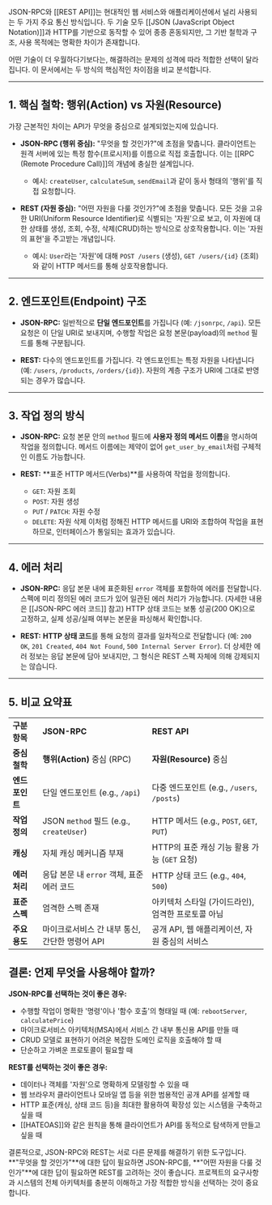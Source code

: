 JSON-RPC와 [[REST API]]는 현대적인 웹 서비스와 애플리케이션에서 널리 사용되는 두 가지 주요 통신 방식입니다. 두 기술 모두 [[JSON (JavaScript Object Notation)]]과 HTTP를 기반으로 동작할 수 있어 종종 혼동되지만, 그 기반 철학과 구조, 사용 목적에는 명확한 차이가 존재합니다.

어떤 기술이 더 우월하다기보다는, 해결하려는 문제의 성격에 따라 적합한 선택이 달라집니다. 이 문서에서는 두 방식의 핵심적인 차이점을 비교 분석합니다.

---

## 1. 핵심 철학: 행위(Action) vs 자원(Resource)

가장 근본적인 차이는 API가 무엇을 중심으로 설계되었는지에 있습니다.

- **JSON-RPC (행위 중심):** "무엇을 할 것인가?"에 초점을 맞춥니다. 클라이언트는 원격 서버에 있는 특정 함수(프로시저)를 이름으로 직접 호출합니다. 이는 [[RPC (Remote Procedure Call)]]의 개념에 충실한 설계입니다.
    
    - 예시: `createUser`, `calculateSum`, `sendEmail`과 같이 동사 형태의 '행위'를 직접 요청합니다.
- **REST (자원 중심):** "어떤 자원을 다룰 것인가?"에 초점을 맞춥니다. 모든 것을 고유한 URI(Uniform Resource Identifier)로 식별되는 '자원'으로 보고, 이 자원에 대한 상태를 생성, 조회, 수정, 삭제(CRUD)하는 방식으로 상호작용합니다. 이는 '자원의 표현'을 주고받는 개념입니다.
    
    - 예시: `User`라는 '자원'에 대해 `POST /users` (생성), `GET /users/{id}` (조회)와 같이 HTTP 메서드를 통해 상호작용합니다.

---

## 2. 엔드포인트(Endpoint) 구조

- **JSON-RPC:** 일반적으로 **단일 엔드포인트**를 가집니다 (예: `/jsonrpc`, `/api`). 모든 요청은 이 단일 URI로 보내지며, 수행할 작업은 요청 본문(payload)의 `method` 필드를 통해 구분됩니다.
    
- **REST:** 다수의 엔드포인트를 가집니다. 각 엔드포인트는 특정 자원을 나타냅니다 (예: `/users`, `/products`, `/orders/{id}`). 자원의 계층 구조가 URI에 그대로 반영되는 경우가 많습니다.
    

---

## 3. 작업 정의 방식

- **JSON-RPC:** 요청 본문 안의 `method` 필드에 **사용자 정의 메서드 이름**을 명시하여 작업을 정의합니다. 메서드 이름에는 제약이 없어 `get_user_by_email`처럼 구체적인 이름도 가능합니다.
    
- **REST:** **표준 HTTP 메서드(Verbs)**를 사용하여 작업을 정의합니다.
    
    - `GET`: 자원 조회
    - `POST`: 자원 생성
    - `PUT` / `PATCH`: 자원 수정
    - `DELETE`: 자원 삭제 이처럼 정해진 HTTP 메서드를 URI와 조합하여 작업을 표현하므로, 인터페이스가 통일되는 효과가 있습니다.

---

## 4. 에러 처리

- **JSON-RPC:** 응답 본문 내에 표준화된 `error` 객체를 포함하여 에러를 전달합니다. 스펙에 미리 정의된 에러 코드가 있어 일관된 에러 처리가 가능합니다. (자세한 내용은 [[JSON-RPC 에러 코드]] 참고) HTTP 상태 코드는 보통 성공(200 OK)으로 고정하고, 실제 성공/실패 여부는 본문을 파싱해서 확인합니다.
    
- **REST:** **HTTP 상태 코드**를 통해 요청의 결과를 일차적으로 전달합니다 (예: `200 OK`, `201 Created`, `404 Not Found`, `500 Internal Server Error`). 더 상세한 에러 정보는 응답 본문에 담아 보내지만, 그 형식은 REST 스펙 자체에 의해 강제되지는 않습니다.
    

---

## 5. 비교 요약표

|   |   |   |
|---|---|---|
|**구분 항목**|**JSON-RPC**|**REST API**|
|**중심 철학**|**행위(Action)** 중심 (RPC)|**자원(Resource)** 중심|
|**엔드포인트**|단일 엔드포인트 (e.g., `/api`)|다중 엔드포인트 (e.g., `/users`, `/posts`)|
|**작업 정의**|JSON `method` 필드 (e.g., `createUser`)|HTTP 메서드 (e.g., `POST`, `GET`, `PUT`)|
|**캐싱**|자체 캐싱 메커니즘 부재|HTTP의 표준 캐싱 기능 활용 가능 (`GET` 요청)|
|**에러 처리**|응답 본문 내 `error` 객체, 표준 에러 코드|HTTP 상태 코드 (e.g., `404`, `500`)|
|**표준 스펙**|엄격한 스펙 존재|아키텍처 스타일 (가이드라인), 엄격한 프로토콜 아님|
|**주요 용도**|마이크로서비스 간 내부 통신, 간단한 명령어 API|공개 API, 웹 애플리케이션, 자원 중심의 서비스|

## 결론: 언제 무엇을 사용해야 할까?

**JSON-RPC를 선택하는 것이 좋은 경우:**

- 수행할 작업이 명확한 '명령'이나 '함수 호출'의 형태일 때 (예: `rebootServer`, `calculatePrice`)
- 마이크로서비스 아키텍처(MSA)에서 서비스 간 내부 통신용 API를 만들 때
- CRUD 모델로 표현하기 어려운 복잡한 도메인 로직을 호출해야 할 때
- 단순하고 가벼운 프로토콜이 필요할 때

**REST를 선택하는 것이 좋은 경우:**

- 데이터나 객체를 '자원'으로 명확하게 모델링할 수 있을 때
- 웹 브라우저 클라이언트나 모바일 앱 등을 위한 범용적인 공개 API를 설계할 때
- HTTP 표준(캐싱, 상태 코드 등)을 최대한 활용하여 확장성 있는 시스템을 구축하고 싶을 때
- [[HATEOAS]]와 같은 원칙을 통해 클라이언트가 API를 동적으로 탐색하게 만들고 싶을 때

결론적으로, JSON-RPC와 REST는 서로 다른 문제를 해결하기 위한 도구입니다. **"무엇을 할 것인가"**에 대한 답이 필요하면 JSON-RPC를, **"어떤 자원을 다룰 것인가"**에 대한 답이 필요하면 REST를 고려하는 것이 좋습니다. 프로젝트의 요구사항과 시스템의 전체 아키텍처를 충분히 이해하고 가장 적합한 방식을 선택하는 것이 중요합니다.